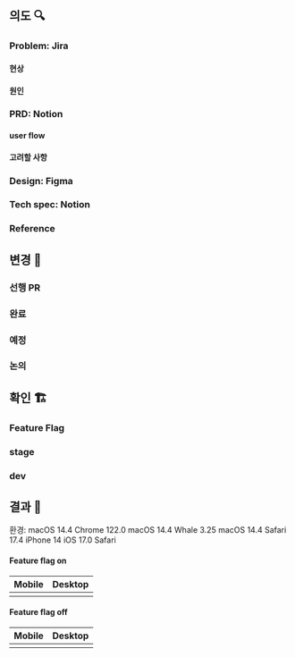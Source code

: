 ## 의도 🔍

### Problem: Jira

#### 현상

#### 원인

### PRD: Notion

#### user flow

#### 고려할 사항

### Design: Figma

### Tech spec: Notion

### Reference

## 변경 📝

### 선행 PR

### 완료

### 예정

### 논의

## 확인 🏗️

### Feature Flag

### stage

### dev

## 결과 📸

환경: macOS 14.4 Chrome 122.0
macOS 14.4 Whale 3.25
macOS 14.4 Safari 17.4
iPhone 14 iOS 17.0 Safari

#### Feature flag on

| Mobile | Desktop |
| :----: | :-----: |
|        |         |

#### Feature flag off

| Mobile | Desktop |
| :----: | :-----: |
|        |         |
